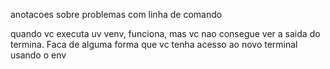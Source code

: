 anotacoes sobre problemas com linha de comando


quando vc executa uv venv, funciona, mas vc nao consegue ver a saida do termina. Faca de alguma forma que vc tenha acesso ao novo terminal usando o env